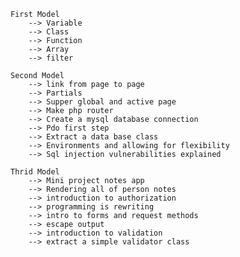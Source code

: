 
    First Model
        --> Variable
        --> Class
        --> Function
        --> Array
        --> filter

    Second Model
        --> link from page to page
        --> Partials
        --> Supper global and active page
        --> Make php router
        --> Create a mysql database connection
        --> Pdo first step 
        --> Extract a data base class
        --> Environments and allowing for flexibility
        --> Sql injection vulnerabilities explained

    Thrid Model
        --> Mini project notes app 
        --> Rendering all of person notes
        --> introduction to authorization 
        --> programming is rewriting
        --> intro to forms and request methods
        --> escape output
        --> introduction to validation 
        --> extract a simple validator class
